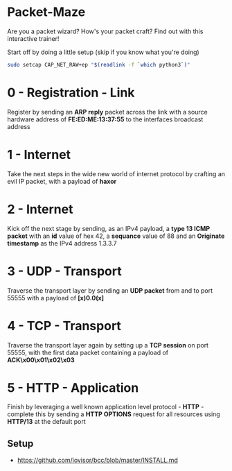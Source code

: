 # Packet-Maze

Are you a packet wizard? How's your packet craft? Find out with this interactive trainer!

Start off by doing a little setup (skip if you know what you're doing)

```bash
sudo setcap CAP_NET_RAW+ep "$(readlink -f `which python3`)"
```

# 0 - Registration - Link

Register by sending an **ARP reply** packet across the link with a source hardware address of **FE:ED:ME:13:37:55** to the interfaces broadcast address

# 1 - Internet

Take the next steps in the wide new world of internet protocol by crafting an evil IP packet, with a payload of **haxor**

# 2 - Internet

Kick off the next stage by sending, as an IPv4 payload, a **type 13 ICMP packet** with an **id** value of hex 42, a **sequance** value of 88 and an **Originate timestamp** as the IPv4 address 1.3.3.7

# 3 - UDP - Transport

Traverse the transport layer by sending an **UDP packet** from and to port 55555 with a payload of **[x)0.0(x]**

# 4 - TCP - Transport

Traverse the transport layer again by setting up a **TCP session** on port 55555, with the first data packet containing a payload of **ACK\x00\x01\x02\x03**

# 5 - HTTP - Application

Finish by leveraging a well known application level protocol - **HTTP** - complete this by sending a **HTTP OPTIONS** request for all resources using **HTTP/13** at the default port

## Setup

* https://github.com/iovisor/bcc/blob/master/INSTALL.md